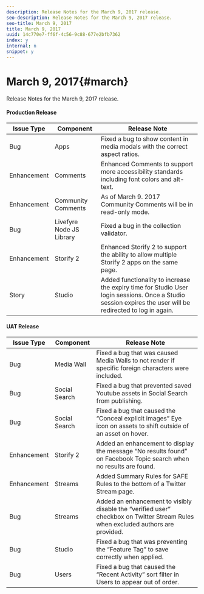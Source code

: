 ```yaml
---
description: Release Notes for the March 9, 2017 release.
seo-description: Release Notes for the March 9, 2017 release.
seo-title: March 9, 2017
title: March 9, 2017
uuid: 14c770e7-ff6f-4c56-9c88-677e2bfb7362
index: y
internal: n
snippet: y
---
```


# March 9, 2017{#march}

Release Notes for the March 9, 2017 release.

#### Production Release
| **Issue Type** |**Component** |**Release Note** |
|---|---|---|
|  Bug | Apps | Fixed a bug to show content in media modals with the correct aspect ratios. |
|  Enhancement | Comments | Enhanced Comments to support more accessibility standards including font colors and alt-text. |
|  Enhancement | Community Comments | As of March 9. 2017 Community Comments will be in read-only mode. |
|  Bug | Livefyre Node JS Library | Fixed a bug in the collection validator. |
|  Enhancement | Storify 2 | Enhanced Storify 2 to support the ability to allow multiple Storify 2 apps on the same page. |
|  Story | Studio | Added functionality to increase the expiry time for Studio User login sessions. Once a Studio session expires the user will be redirected to log in again. |

#### UAT Release
| **Issue Type** |**Component** |**Release Note** |
|---|---|---|
|  Bug | Media Wall | Fixed a bug that was caused Media Walls to not render if specific foreign characters were included. |
|  Bug | Social Search | Fixed a bug that prevented saved Youtube assets in Social Search from publishing. |
|  Bug | Social Search | Fixed a bug that caused the “Conceal explicit images” Eye icon on assets to shift outside of an asset on hover. |
|  Enhancement | Storify 2 | Added an enhancement to display the message “No results found” on Facebook Topic search when no results are found. |
|  Enhancement | Streams | Added Summary Rules for SAFE Rules to the bottom of a Twitter Stream page. |
|  Bug | Streams | Added an enhancement to visibly disable the “verified user” checkbox on Twitter Stream Rules when excluded authors are provided. |
|  Bug | Studio | Fixed a bug that was preventing the “Feature Tag” to save correctly when applied. |
|  Bug | Users | Fixed a bug that caused the “Recent Activity” sort filter in Users to appear out of order. |

